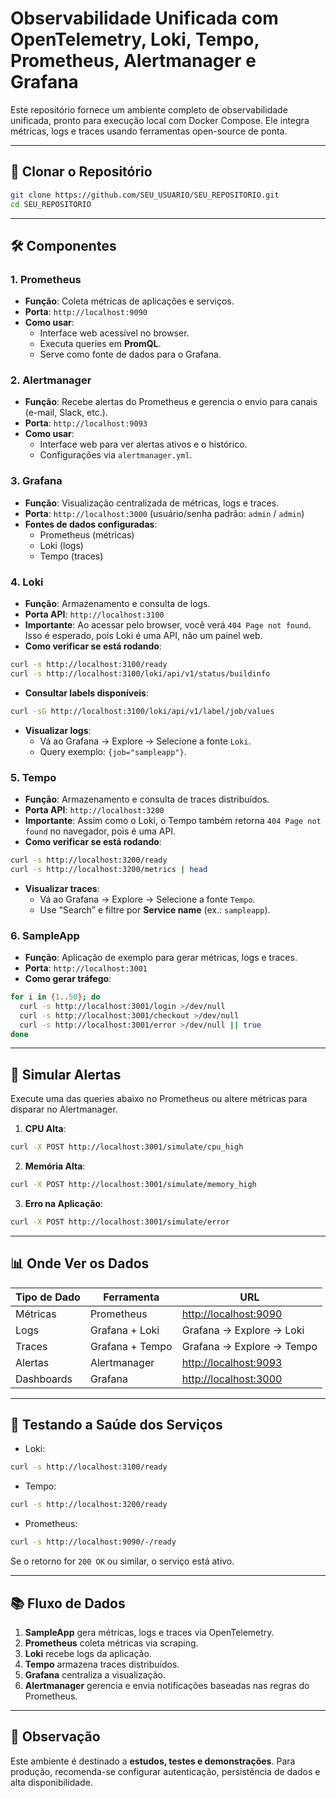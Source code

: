 
# Observabilidade Unificada com OpenTelemetry, Loki, Tempo, Prometheus, Alertmanager e Grafana

Este repositório fornece um ambiente completo de observabilidade unificada, pronto para execução local com Docker Compose. Ele integra métricas, logs e traces usando ferramentas open-source de ponta.

---

## 📂 Clonar o Repositório
```bash
git clone https://github.com/SEU_USUARIO/SEU_REPOSITORIO.git
cd SEU_REPOSITORIO
```

---

## 🛠 Componentes

### **1. Prometheus**
- **Função**: Coleta métricas de aplicações e serviços.
- **Porta**: `http://localhost:9090`
- **Como usar**:
  - Interface web acessível no browser.
  - Executa queries em **PromQL**.
  - Serve como fonte de dados para o Grafana.

### **2. Alertmanager**
- **Função**: Recebe alertas do Prometheus e gerencia o envio para canais (e-mail, Slack, etc.).
- **Porta**: `http://localhost:9093`
- **Como usar**:
  - Interface web para ver alertas ativos e o histórico.
  - Configurações via `alertmanager.yml`.

### **3. Grafana**
- **Função**: Visualização centralizada de métricas, logs e traces.
- **Porta**: `http://localhost:3000` (usuário/senha padrão: `admin` / `admin`)
- **Fontes de dados configuradas**:
  - Prometheus (métricas)
  - Loki (logs)
  - Tempo (traces)

### **4. Loki**
- **Função**: Armazenamento e consulta de logs.
- **Porta API**: `http://localhost:3100`
- **Importante**: Ao acessar pelo browser, você verá `404 Page not found`. Isso é esperado, pois Loki é uma API, não um painel web.
- **Como verificar se está rodando**:
```bash
curl -s http://localhost:3100/ready
curl -s http://localhost:3100/loki/api/v1/status/buildinfo
```
- **Consultar labels disponíveis**:
```bash
curl -sG http://localhost:3100/loki/api/v1/label/job/values
```
- **Visualizar logs**:
  - Vá ao Grafana → Explore → Selecione a fonte `Loki`.
  - Query exemplo: `{job="sampleapp"}`.

### **5. Tempo**
- **Função**: Armazenamento e consulta de traces distribuídos.
- **Porta API**: `http://localhost:3200`
- **Importante**: Assim como o Loki, o Tempo também retorna `404 Page not found` no navegador, pois é uma API.
- **Como verificar se está rodando**:
```bash
curl -s http://localhost:3200/ready
curl -s http://localhost:3200/metrics | head
```
- **Visualizar traces**:
  - Vá ao Grafana → Explore → Selecione a fonte `Tempo`.
  - Use “Search” e filtre por **Service name** (ex.: `sampleapp`).

### **6. SampleApp**
- **Função**: Aplicação de exemplo para gerar métricas, logs e traces.
- **Porta**: `http://localhost:3001`
- **Como gerar tráfego**:
```bash
for i in {1..50}; do
  curl -s http://localhost:3001/login >/dev/null
  curl -s http://localhost:3001/checkout >/dev/null
  curl -s http://localhost:3001/error >/dev/null || true
done
```

---

## 🚨 Simular Alertas
Execute uma das queries abaixo no Prometheus ou altere métricas para disparar no Alertmanager.

1. **CPU Alta**:
```bash
curl -X POST http://localhost:3001/simulate/cpu_high
```
2. **Memória Alta**:
```bash
curl -X POST http://localhost:3001/simulate/memory_high
```
3. **Erro na Aplicação**:
```bash
curl -X POST http://localhost:3001/simulate/error
```

---

## 📊 Onde Ver os Dados

| Tipo de Dado | Ferramenta | URL |
|--------------|-----------|-----|
| Métricas     | Prometheus | [http://localhost:9090](http://localhost:9090) |
| Logs         | Grafana + Loki | Grafana → Explore → Loki |
| Traces       | Grafana + Tempo | Grafana → Explore → Tempo |
| Alertas      | Alertmanager | [http://localhost:9093](http://localhost:9093) |
| Dashboards   | Grafana | [http://localhost:3000](http://localhost:3000) |

---

## 🧪 Testando a Saúde dos Serviços
- Loki:
```bash
curl -s http://localhost:3100/ready
```
- Tempo:
```bash
curl -s http://localhost:3200/ready
```
- Prometheus:
```bash
curl -s http://localhost:9090/-/ready
```

Se o retorno for `200 OK` ou similar, o serviço está ativo.

---

## 📚 Fluxo de Dados
1. **SampleApp** gera métricas, logs e traces via OpenTelemetry.
2. **Prometheus** coleta métricas via scraping.
3. **Loki** recebe logs da aplicação.
4. **Tempo** armazena traces distribuídos.
5. **Grafana** centraliza a visualização.
6. **Alertmanager** gerencia e envia notificações baseadas nas regras do Prometheus.

---

## 📝 Observação
Este ambiente é destinado a **estudos, testes e demonstrações**. Para produção, recomenda-se configurar autenticação, persistência de dados e alta disponibilidade.
